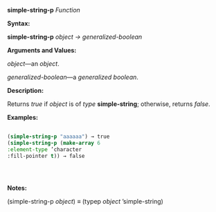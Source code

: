 **simple-string-p** *Function* 



**Syntax:** 



**simple-string-p** *object → generalized-boolean* 



**Arguments and Values:** 



*object*—an *object*. 



*generalized-boolean*—a *generalized boolean*. 



**Description:** 



Returns *true* if *object* is of *type* **simple-string**; otherwise, returns *false*. 



**Examples:**
```lisp
 
(simple-string-p "aaaaaa") → true 
(simple-string-p (make-array 6 
:element-type ’character 
:fill-pointer t)) → false 

 
 

```
**Notes:** 



(simple-string-p *object*) *≡* (typep *object* ’simple-string) 




